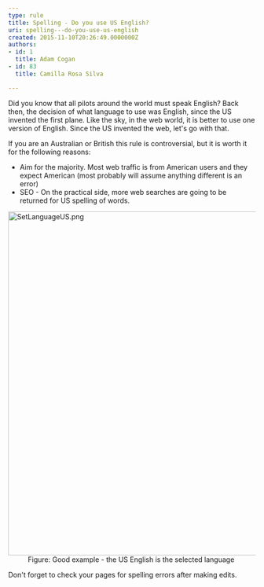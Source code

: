 ```yaml
---
type: rule
title: Spelling - Do you use US English?
uri: spelling---do-you-use-us-english
created: 2015-11-10T20:26:49.0000000Z
authors:
- id: 1
  title: Adam Cogan
- id: 83
  title: Camilla Rosa Silva

---
```




<span class='intro'> <p>​Did you know that all pilots around the world must speak English? Back then, the decision of what language to use was&#160;English, since the US invented the first plane. Like the sky, in the web world, it is better to use one version of English. Since the US invented the web, let's go with that. <br></p> </span>

<p>If you are an Australian or British this rule is controversial, but it is worth it for the following reasons&#58;</p><ul><li>Aim for the majority. Most web traffic is from American users and they expect American (most probably will assume anything different is an error)<br></li><li>SEO - On the practical side, more web searches are going to be returned for US spelling of words.<br></li></ul><dl class="goodImage"><dt> <img src="./SetLanguageUS.png" alt="SetLanguageUS.png" style="width&#58;700px;" /> </dt><dd>Figure&#58; Good example - the&#160;US English is the selected language </dd></dl><p>Don't forget to check your pages for spelling errors after making edits.</p>


